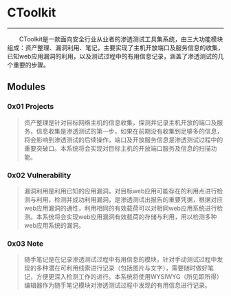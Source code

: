 
# CToolkit

---
　　CToolkit是一款面向安全行业从业者的渗透测试工具集系统，由三大功能模块组成：资产整理、漏洞利用、笔记，主要实现了主机开放端口及服务信息的收集，已知web应用漏洞的利用，以及测试过程中的有用信息记录，涵盖了渗透测试的几个重要的步骤。
## Modules

### 0x01 Projects ###
>资产整理是针对目标网络主机的信息收集，探测并记录主机开放的端口及服务，信息收集是渗透测试的第一步，如果在前期没有收集到足够多的信息，将会影响到渗透测试的后续操作，端口及开放服务信息是渗透测试过程中的重要突破口。本系统将会实现对目标主机的开放端口服务及信息的扫描功能。

### 0x02 Vulnerability ###
>漏洞利用是利用已知的应用漏洞，对目标web应用可能存在的利用点进行检测与利用，检测并成功利用漏洞，是渗透测试出报告的重要凭据，根据对应web应用漏洞的通性，利用相同的有效载荷可以对相同web应用系统进行检测。本系统将会实现web应用漏洞有效载荷的存储与利用，用以检测多种web应用系统的漏洞。

### 0x03 Note ###
>随手笔记是在记录渗透测试过程中有用信息的模块，针对手动测试过程中发现的多种潜在可利用线索进行记录（包括图片与文字），需要随时做好笔记，方便更深入检测工作的进行。本系统将使用WYSIWYG（所见即所得）编辑器作为随手笔记模块对渗透测试过程中发现的有用信息进行记录。